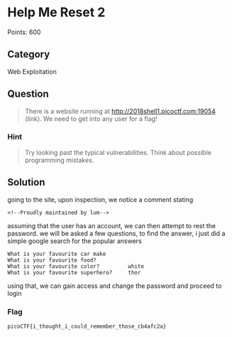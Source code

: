 # Help Me Reset 2
Points: 600

## Category
Web Exploitation

## Question
>There is a website running at http://2018shell1.picoctf.com:19054 (link). We need to get into any user for a flag!

### Hint
>Try looking past the typical vulnerabilities. Think about possible programming mistakes.

## Solution
going to the site, upon inspection, we notice a comment stating
```
<!--Proudly maintained by lum-->
```
assuming that the user has an account, we can then attempt to rest the password. we will be asked a few questions, to find the answer, i just did a simple google search for the popular answers

```
What is your favourite car make
What is your favourite food?
What is your favourite color?         white
What is your favourite superhero?     thor
```

using that, we can gain access and change the password and proceed to login

### Flag
`picoCTF{i_thought_i_could_remember_those_cb4afc2a}`

